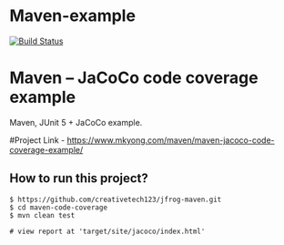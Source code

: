 # Maven-example
[![Build Status](http://ec2-52-87-226-110.compute-1.amazonaws.com:8080/buildStatus/icon?job=jfrog-maven)](http://ec2-52-87-226-110.compute-1.amazonaws.com:8080/job/jfrog-maven/)


# Maven – JaCoCo code coverage example
Maven, JUnit 5 + JaCoCo example.

#Project Link - https://www.mkyong.com/maven/maven-jacoco-code-coverage-example/

## How to run this project?
```
$ https://github.com/creativetech123/jfrog-maven.git
$ cd maven-code-coverage
$ mvn clean test

# view report at 'target/site/jacoco/index.html'
```
